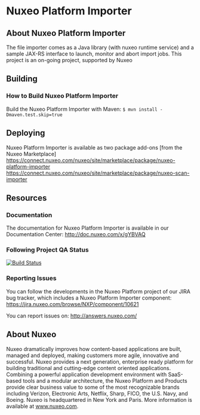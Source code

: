 # Nuxeo Platform Importer

## About Nuxeo Platform Importer

The file importer comes as a Java library (with nuxeo runtime service) and a sample JAX-RS interface to launch, monitor and abort import jobs.
This project is an on-going project, supported by Nuxeo

## Building
### How to Build Nuxeo Platform Importer
Build the Nuxeo Platform Importer with Maven:
```$ mvn install -Dmaven.test.skip=true```

## Deploying
Nuxeo Platform Importer is available as two package add-ons [from the Nuxeo Marketplace]
https://connect.nuxeo.com/nuxeo/site/marketplace/package/nuxeo-platform-importer
https://connect.nuxeo.com/nuxeo/site/marketplace/package/nuxeo-scan-importer

## Resources
### Documentation
The documentation for Nuxeo Platform Importer is available in our Documentation Center: http://doc.nuxeo.com/x/gYBVAQ

### Following Project QA Status
[![Build Status](https://qa.nuxeo.org/jenkins/buildStatus/icon?job=addons_nuxeo-platform-importer-master)](https://qa.nuxeo.org/jenkins/job/addons_nuxeo-platform-importer-master/)

### Reporting Issues
You can follow the developments in the Nuxeo Platform project of our JIRA bug tracker, which includes a Nuxeo Platform Importer component:
https://jira.nuxeo.com/browse/NXP/component/10621

You can report issues on: http://answers.nuxeo.com/

## About Nuxeo
Nuxeo dramatically improves how content-based applications are built, managed and deployed, making customers more agile, innovative and successful. Nuxeo provides a next generation, enterprise ready platform for building traditional and cutting-edge content oriented applications. Combining a powerful application development environment with SaaS-based tools and a modular architecture, the Nuxeo Platform and Products provide clear business value to some of the most recognizable brands including Verizon, Electronic Arts, Netflix, Sharp, FICO, the U.S. Navy, and Boeing. Nuxeo is headquartered in New York and Paris. More information is available at www.nuxeo.com.



